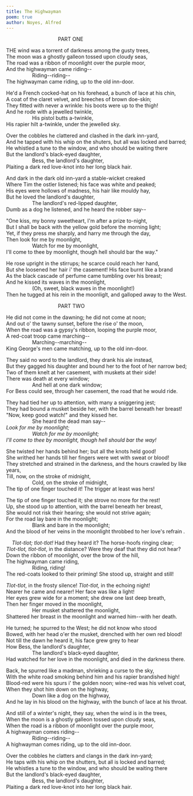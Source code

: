 ```yaml
---
title: The Highwayman
poem: true
author: Noyes, Alfred
---
```

&nbsp;&nbsp;&nbsp;&nbsp;&nbsp;&nbsp;&nbsp;&nbsp;&nbsp;&nbsp;&nbsp;&nbsp;&nbsp;&nbsp;&nbsp;&nbsp;&nbsp;&nbsp;&nbsp;&nbsp;&nbsp;&nbsp;&nbsp;&nbsp;&nbsp;&nbsp;&nbsp;&nbsp;&nbsp;&nbsp;&nbsp;&nbsp;&nbsp;&nbsp;&nbsp; PART ONE  


THE wind was a torrent of darkness among the gusty trees,  
The moon was a ghostly galleon tossed upon cloudy seas,  
The road was a ribbon of moonlight over the purple moor,  
And the highwayman came riding--  
&nbsp;&nbsp;&nbsp;&nbsp;&nbsp;&nbsp;&nbsp;&nbsp;&nbsp;&nbsp;&nbsp;&nbsp;&nbsp;&nbsp;&nbsp;&nbsp;&nbsp; Riding--riding--  
The highwayman came riding, up to the old inn-door.  


He'd a French cocked-hat on his forehead, a bunch of lace at his chin,  
A coat of the claret velvet, and breeches of brown doe-skin;  
They fitted with never a wrinkle: his boots were up to the thigh!  
And he rode with a jewelled twinkle,  
&nbsp;&nbsp;&nbsp;&nbsp;&nbsp;&nbsp;&nbsp;&nbsp;&nbsp;&nbsp;&nbsp;&nbsp;&nbsp;&nbsp;&nbsp;&nbsp;&nbsp; His pistol butts a-twinkle,  
His rapier hilt a-twinkle, under the jewelled sky.  


Over the cobbles he clattered and clashed in the dark inn-yard,  
And he tapped with his whip on the shuters, but all was locked and barred;  
He whistled a tune to the window, and who should be waiting there  
But the landlord's black-eyed daughter,  
&nbsp;&nbsp;&nbsp;&nbsp;&nbsp;&nbsp;&nbsp;&nbsp;&nbsp;&nbsp;&nbsp;&nbsp;&nbsp;&nbsp;&nbsp;&nbsp;&nbsp; Bess, the landlord's daughter,  
Plaiting a dark red love-knot into her long black hair.  


And dark in the dark old inn-yard a stable-wicket creaked  
Where Tim the ostler listened; his face was white and peaked;  
His eyes were hollows of madness, his hair like mouldy hay,  
But he loved the landlord's daughter,  
&nbsp;&nbsp;&nbsp;&nbsp;&nbsp;&nbsp;&nbsp;&nbsp;&nbsp;&nbsp;&nbsp;&nbsp;&nbsp;&nbsp;&nbsp;&nbsp;&nbsp; The landlord's red-lipped daughter,  
Dumb as a dog he listened, and he heard the robber say--  


&quot;One kiss, my bonny sweetheart, I'm after a prize to-night,  
But I shall be back with the yellow gold before the morning light;  
Yet, if they press me sharply, and harry me through the day,  
Then look for me by moonlight,  
&nbsp;&nbsp;&nbsp;&nbsp;&nbsp;&nbsp;&nbsp;&nbsp;&nbsp;&nbsp;&nbsp;&nbsp;&nbsp;&nbsp;&nbsp;&nbsp;&nbsp; Watch for me by moonlight,  
I'll come to thee by moonlight, though hell should bar the way.&quot;  


He rose upright in the stirrups; he scarce could reach her hand,  
But she loosened her hair i' the casement! His face burnt like a brand  
As the black cascade of perfume came tumbling over his breast;  
And he kissed its waves in the moonlight,  
&nbsp;&nbsp;&nbsp;&nbsp;&nbsp;&nbsp;&nbsp;&nbsp;&nbsp;&nbsp;&nbsp;&nbsp;&nbsp;&nbsp;&nbsp;&nbsp;&nbsp; (Oh, sweet, black waves in the moonlight!)  
Then he tugged at his rein in the moonliglt, and galloped away to the West.  



&nbsp;&nbsp;&nbsp;&nbsp;&nbsp;&nbsp;&nbsp;&nbsp;&nbsp;&nbsp;&nbsp;&nbsp;&nbsp;&nbsp;&nbsp;&nbsp;&nbsp;&nbsp;&nbsp;&nbsp;&nbsp;&nbsp;&nbsp;&nbsp;&nbsp;&nbsp;&nbsp;&nbsp;&nbsp;&nbsp;&nbsp;&nbsp;&nbsp;&nbsp;&nbsp; PART TWO  


He did not come in the dawning; he did not come at noon;  
And out o' the tawny sunset, before the rise o' the moon,  
When the road was a gypsy's ribbon, looping the purple moor,  
A red-coat troop came marching--  
&nbsp;&nbsp;&nbsp;&nbsp;&nbsp;&nbsp;&nbsp;&nbsp;&nbsp;&nbsp;&nbsp;&nbsp;&nbsp;&nbsp;&nbsp;&nbsp;&nbsp; Marching--marching--  
King George's men came matching, up to the old inn-door.  


They said no word to the landlord, they drank his ale instead,  
But they gagged his daughter and bound her to the foot of her narrow bed;  
Two of them knelt at her casement, with muskets at their side!  
There was death at every window;  
&nbsp;&nbsp;&nbsp;&nbsp;&nbsp;&nbsp;&nbsp;&nbsp;&nbsp;&nbsp;&nbsp;&nbsp;&nbsp;&nbsp;&nbsp;&nbsp;&nbsp; And hell at one dark window;  
For Bess could see, through her casement, the road that he would ride.  


They had tied her up to attention, with many a sniggering jest;  
They had bound a musket beside her, with the barrel beneath her breast!  
&quot;Now, keep good watch!&quot; and they kissed her.  
&nbsp;&nbsp;&nbsp;&nbsp;&nbsp;&nbsp;&nbsp;&nbsp;&nbsp;&nbsp;&nbsp;&nbsp;&nbsp;&nbsp;&nbsp;&nbsp;&nbsp; She heard the dead man say--  
<em>Look for me by moonlight;  
&nbsp;&nbsp;&nbsp;&nbsp;&nbsp;&nbsp;&nbsp;&nbsp;&nbsp;&nbsp;&nbsp;&nbsp;&nbsp;&nbsp;&nbsp;&nbsp;&nbsp; Watch for me by moonlight;  
I'll come to thee by moonlight, though hell should bar the way!  
</em>  

She twisted her hands behind her; but all the knots held good!  
She writhed her hands till her fingers were wet with sweat or blood!  
They stretched and strained in the darkness, and the hours crawled by like years,  
Till, now, on the stroke of midnight,  
&nbsp;&nbsp;&nbsp;&nbsp;&nbsp;&nbsp;&nbsp;&nbsp;&nbsp;&nbsp;&nbsp;&nbsp;&nbsp;&nbsp;&nbsp;&nbsp;&nbsp; Cold, on the stroke of midnight,  
The tip of one finger touched it! The trigger at least was hers!  


The tip of one finger touched it; she strove no more for the rest!  
Up, she stood up to attention, with the barrel beneath her breast,  
She would not risk their hearing; she would not strive again;  
For the road lay bare in the moonlight;  
&nbsp;&nbsp;&nbsp;&nbsp;&nbsp;&nbsp;&nbsp;&nbsp;&nbsp;&nbsp;&nbsp;&nbsp;&nbsp;&nbsp;&nbsp;&nbsp;&nbsp; Blank and bare in the moonlight;  
And the blood of her veins in the moonlight throbbed to her love's refrain .  


<em>&nbsp;&nbsp;&nbsp; Tlot-tlot; tlot-tlot!</em> Had they heard it? The horse-hoofs ringing clear;  
<em>Tlot-tlot, tlot-tlot</em>, in the distance? Were they deaf that they did not hear?  
Down the ribbon of moonlight, over the brow of the hill,  
The highwayman came riding,  
&nbsp;&nbsp;&nbsp;&nbsp;&nbsp;&nbsp;&nbsp;&nbsp;&nbsp;&nbsp;&nbsp;&nbsp;&nbsp;&nbsp;&nbsp;&nbsp;&nbsp; Riding, riding!  
The red-coats looked to their priming! She stood up, straight and still!  


<em>Tlot-tlot</em>, in the frosty silence! <em>Tlot-tlot,</em> in the echoing night!  
Nearer he came and nearer! Her face was like a light!  
Her eyes grew wide for a moment; she drew one last deep breath,  
Then her finger moved in the moonlight,  
&nbsp;&nbsp;&nbsp;&nbsp;&nbsp;&nbsp;&nbsp;&nbsp;&nbsp;&nbsp;&nbsp;&nbsp;&nbsp;&nbsp;&nbsp;&nbsp;&nbsp; Her musket shattered the moonlight,  
Shattered her breast in the moonlight and warned him--with her death.  


He turned; he spurred to the West; he did not know who stood  
Bowed, with her head o'er the musket, drenched with her own red blood!  
Not till the dawn he heard it, his face grew grey to hear  
How Bess, the landlord's daughter,  
&nbsp;&nbsp;&nbsp;&nbsp;&nbsp;&nbsp;&nbsp;&nbsp;&nbsp;&nbsp;&nbsp;&nbsp;&nbsp;&nbsp;&nbsp;&nbsp;&nbsp; The landlord's black-eyed daughter,  
Had watched for her love in the moonlight, and died in the darkness there.  


Back, he spurred like a madman, shrieking a curse to the sky,  
With the white road smoking behind him and his rapier brandished high!  
Blood-red were his spurs i' the golden noon; wine-red was his velvet coat,  
When they shot him down on the highway,  
&nbsp;&nbsp;&nbsp;&nbsp;&nbsp;&nbsp;&nbsp;&nbsp;&nbsp;&nbsp;&nbsp;&nbsp;&nbsp;&nbsp;&nbsp;&nbsp;&nbsp; Down like a dog on the highway,  
And he lay in his blood on the highway, with the bunch of lace at his throat.  


And still of a winter's night, they say, when the wind is in the trees,  
When the moon is a ghostly galleon tossed upon cloudy seas,  
When the road is a ribbon of moonlight over the purple moor,  
A highwayman comes riding--  
&nbsp;&nbsp;&nbsp;&nbsp;&nbsp;&nbsp;&nbsp;&nbsp;&nbsp;&nbsp;&nbsp;&nbsp;&nbsp;&nbsp;&nbsp;&nbsp;&nbsp; Riding--riding--  
A highwayman comes riding, up to the old inn-door.  


Over the cobbles he clatters and clangs in the dark inn-yard;  
He taps with his whip on the shutters, but all is locked and barred;  
He whistles a tune to the window, and who should be waiting there  
But the landlord's black-eyed daughter,  
&nbsp;&nbsp;&nbsp;&nbsp;&nbsp;&nbsp;&nbsp;&nbsp;&nbsp;&nbsp;&nbsp;&nbsp;&nbsp;&nbsp;&nbsp;&nbsp;&nbsp; Bess, the landlord's daughter,  
Plaiting a dark red love-knot into her long black hair.

